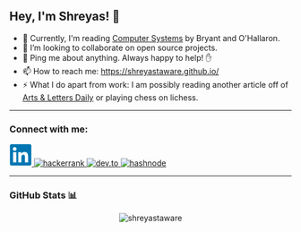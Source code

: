 ## Hey, I'm Shreyas! 👋

* 📖 Currently, I'm reading [Computer Systems](https://www.amazon.in/Computer-Systems-Programmers-Randal-Bryant/dp/013409266X) by Bryant and O'Hallaron.
* 👯 I’m looking to collaborate on open source projects.
* 💬 Ping me about anything. Always happy to help! ✋
* 📫 How to reach me: https://shreyastaware.github.io/
* ⚡ What I do apart from work: I am possibly reading another article off of [Arts & Letters Daily](https://www.aldaily.com/) or playing chess on lichess.

---

### Connect with me:
<p align="left">
  <a href="https://linkedin.com/in/shreyastaware" target="_blank" rel="noreferrer">
    <img src="https://raw.githubusercontent.com/devicons/devicon/master/icons/linkedin/linkedin-original.svg" alt="linkedin" width="40" height="40"/>
  </a>
  <a href="https://www.hackerrank.com/shreyastaware" target="_blank" rel="noreferrer">
    <img src="https://www.vectorlogo.zone/logos/hackerrank/hackerrank-icon.svg" alt="hackerrank" width="40" height="40"/>
  </a>
  <a href="https://dev.to/shreyastaware" target="_blank" rel="noreferrer">
    <img src="https://raw.githubusercontent.com/devicons/devicon/master/icons/devto/devto-original.svg" alt="dev.to" width="40" height="40"/>
  </a>
  <a href="https://hashnode.com/@shreyastaware" target="_blank" rel="noreferrer">
    <img src="https://www.vectorlogo.zone/logos/hashnode/hashnode-icon.svg" alt="hashnode" width="40" height="40"/>
  </a>
</p>

---

### GitHub Stats 📊
<p align="center">
  <img src="https://github-readme-stats.vercel.app/api?username=shreyastaware&show_icons=true&locale=en" alt="shreyastaware" />
</p>
